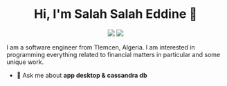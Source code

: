 
<h1 align="center">Hi, I'm Salah Salah Eddine 👋</h1>
<p align="center">
    <a href="https://x.com/Salah_Saladine"><img src="https://img.shields.io/badge/twitter-%231FA1F1?style=flat&logo=twitter&logoColor=white"/></a>
    <a href="https://www.instagram.com/salahsalaheddin3/"><img src="https://img.shields.io/badge/instagram-%23E4415F?style=flat&logo=instagram&logoColor=white"/></a>
  </p>
  

I am a software engineer from Tlemcen, Algeria. I am interested in programming everything related to financial matters in particular and some unique work.

- 💬 Ask me about **app desktop & cassandra db**
